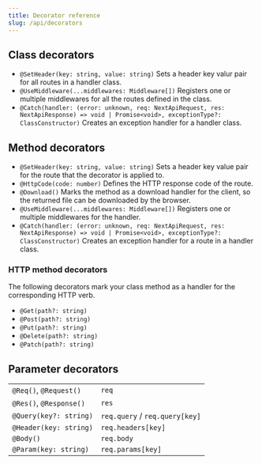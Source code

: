 ```yaml
---
title: Decorator reference
slug: /api/decorators
---
```


## Class decorators

* `@SetHeader(key: string, value: string)` Sets a header key valur pair for all routes in a handler class.
* `@UseMiddleware(...middlewares: Middleware[])` Registers one or multiple middlewares for all the routes defined in the class.
* `@Catch(handler: (error: unknown, req: NextApiRequest, res: NextApiResponse) => void | Promise<void>, exceptionType?: ClassConstructor)` Creates an exception handler for a handler class.

## Method decorators

* `@SetHeader(key: string, value: string)` Sets a header key value pair for the route that the decorator is applied to.
* `@HttpCode(code: number)` Defines the HTTP response code of the route.
* `@Download()` Marks the method as a download handler for the client, so the returned file can be downloaded by the browser.
* `@UseMiddleware(...middlewares: Middleware[])` Registers one or multiple middlewares for the handler.
* `@Catch(handler: (error: unknown, req: NextApiRequest, res: NextApiResponse) => void | Promise<void>, exceptionType?: ClassConstructor)` Creates an exception handler for a route in a handler class.

### HTTP method decorators

The following decorators mark your class method as a handler for the corresponding HTTP verb.

* `@Get(path?: string)`
* `@Post(path?: string)`
* `@Put(path?: string)`
* `@Delete(path?: string)`
* `@Patch(path?: string)`

## Parameter decorators


|                         |                                |
| ----------------------- | ------------------------------ |
| `@Req()`, `@Request()`  | `req`                          |
| `@Res()`, `@Response()` | `res`                          |
| `@Query(key?: string)`  | `req.query` / `req.query[key]` |
| `@Header(key: string)`  | `req.headers[key]`             |
| `@Body()`               | `req.body`                     |
| `@Param(key: string)`   | `req.params[key]`              |
